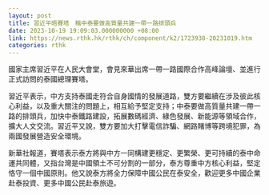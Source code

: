 ```yaml
---
layout: post
title: 習近平晤賽塔　稱中泰要做高質量共建一帶一路排頭兵
date: 2023-10-19 19:09:03.000000000 +08:00
link: https://news.rthk.hk/rthk/ch/component/k2/1723938-20231019.htm
categories: rthk
---
```


國家主席習近平在人民大會堂，會見來華出席一帶一路國際合作高峰論壇、並進行正式訪問的泰國總理賽塔。

習近平表示，中方支持泰國走符合自身國情的發展道路，雙方要繼續在涉及彼此核心利益，以及重大關注的問題上，相互給予堅定支持；中泰要做高質量共建一帶一路的排頭兵，加快中泰鐵路建設，拓展數碼經濟、綠色發展、新能源等領域合作，擴大人文交流。習近平又說，雙方要加大打擊電信詐騙、網路賭博等跨境犯罪，為兩國發展營造安全環境。

新華社報道，賽塔表示泰方將與中方一同構建更穩定、更繁榮、更可持續的泰中命運共同體，又指台灣是中國領土不可分割的一部分，泰方尊重中方核心利益，堅定恪守一個中國原則。他又說泰方將全力保障中國公民在泰安全，歡迎更多中國企業赴泰投資、更多中國公民赴泰旅遊。
